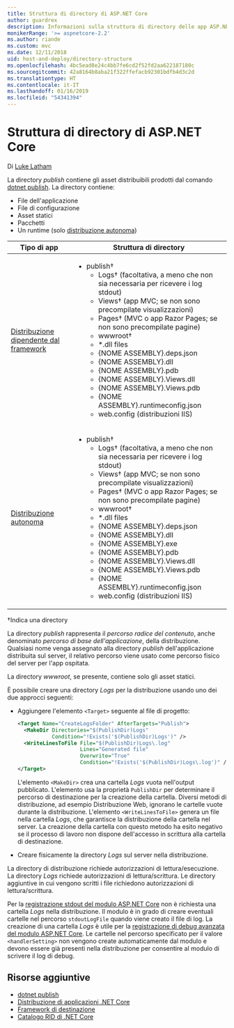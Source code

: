 ```yaml
---
title: Struttura di directory di ASP.NET Core
author: guardrex
description: Informazioni sulla struttura di directory delle app ASP.NET Core pubblicate.
monikerRange: '>= aspnetcore-2.2'
ms.author: riande
ms.custom: mvc
ms.date: 12/11/2018
uid: host-and-deploy/directory-structure
ms.openlocfilehash: 4bc5ead8e24c4bb7fe6cd2f52fd2aa622187180c
ms.sourcegitcommit: 42a8164b8aba21f322ffefacb92301bdfb4d3c2d
ms.translationtype: HT
ms.contentlocale: it-IT
ms.lasthandoff: 01/16/2019
ms.locfileid: "54341394"
---
```

# <a name="aspnet-core-directory-structure"></a>Struttura di directory di ASP.NET Core

Di [Luke Latham](https://github.com/guardrex)

La directory *publish* contiene gli asset distribuibili prodotti dal comando [dotnet publish](/dotnet/core/tools/dotnet-publish). La directory contiene:

* File dell'applicazione
* File di configurazione
* Asset statici
* Pacchetti
* Un runtime (solo [distribuzione autonoma](/dotnet/core/deploying/#self-contained-deployments-scd))

| Tipo di app | Struttura di directory |
| -------- | ------------------- |
| [Distribuzione dipendente dal framework](/dotnet/core/deploying/#framework-dependent-deployments-fdd) | <ul><li>publish&dagger;<ul><li>Logs&dagger; (facoltativa, a meno che non sia necessaria per ricevere i log stdout)</li><li>Views&dagger; (app MVC; se non sono precompilate visualizzazioni)</li><li>Pages&dagger; (MVC o app Razor Pages; se non sono precompilate pagine)</li><li>wwwroot&dagger;</li><li>*\.dll files</li><li>{NOME ASSEMBLY}.deps.json</li><li>{NOME ASSEMBLY}.dll</li><li>{NOME ASSEMBLY}.pdb</li><li>{NOME ASSEMBLY}.Views.dll</li><li>{NOME ASSEMBLY}.Views.pdb</li><li>{NOME ASSEMBLY}.runtimeconfig.json</li><li>web.config (distribuzioni IIS)</li></ul></li></ul> |
| [Distribuzione autonoma](/dotnet/core/deploying/#self-contained-deployments-scd) | <ul><li>publish&dagger;<ul><li>Logs&dagger; (facoltativa, a meno che non sia necessaria per ricevere i log stdout)</li><li>Views&dagger; (app MVC; se non sono precompilate visualizzazioni)</li><li>Pages&dagger; (MVC o app Razor Pages; se non sono precompilate pagine)</li><li>wwwroot&dagger;</li><li>\*.dll files</li><li>{NOME ASSEMBLY}.deps.json</li><li>{NOME ASSEMBLY}.dll</li><li>{NOME ASSEMBLY}.exe</li><li>{NOME ASSEMBLY}.pdb</li><li>{NOME ASSEMBLY}.Views.dll</li><li>{NOME ASSEMBLY}.Views.pdb</li><li>{NOME ASSEMBLY}.runtimeconfig.json</li><li>web.config (distribuzioni IIS)</li></ul></li></ul> |

&dagger;Indica una directory

La directory *publish* rappresenta il *percorso radice del contenuto*, anche denominato *percorso di base dell'applicazione*, della distribuzione. Qualsiasi nome venga assegnato alla directory *publish* dell'applicazione distribuita sul server, il relativo percorso viene usato come percorso fisico del server per l'app ospitata.

La directory *wwwroot*, se presente, contiene solo gli asset statici.

È possibile creare una directory *Logs* per la distribuzione usando uno dei due approcci seguenti:

* Aggiungere l'elemento `<Target>` seguente al file di progetto:

   ```xml
   <Target Name="CreateLogsFolder" AfterTargets="Publish">
     <MakeDir Directories="$(PublishDir)Logs" 
              Condition="!Exists('$(PublishDir)Logs')" />
     <WriteLinesToFile File="$(PublishDir)Logs\.log" 
                       Lines="Generated file" 
                       Overwrite="True" 
                       Condition="!Exists('$(PublishDir)Logs\.log')" />
   </Target>
   ```

   L'elemento `<MakeDir>` crea una cartella *Logs* vuota nell'output pubblicato. L'elemento usa la proprietà `PublishDir` per determinare il percorso di destinazione per la creazione della cartella. Diversi metodi di distribuzione, ad esempio Distribuzione Web, ignorano le cartelle vuote durante la distribuzione. L'elemento `<WriteLinesToFile>` genera un file nella cartella *Logs*, che garantisce la distribuzione della cartella nel server. La creazione della cartella con questo metodo ha esito negativo se il processo di lavoro non dispone dell'accesso in scrittura alla cartella di destinazione.

* Creare fisicamente la directory *Logs* sul server nella distribuzione.

La directory di distribuzione richiede autorizzazioni di lettura/esecuzione. La directory *Logs* richiede autorizzazioni di lettura/scrittura. Le directory aggiuntive in cui vengono scritti i file richiedono autorizzazioni di lettura/scrittura.

Per la [registrazione stdout del modulo ASP.NET Core](xref:host-and-deploy/aspnet-core-module#log-creation-and-redirection) non è richiesta una cartella *Logs* nella distribuzione. Il modulo è in grado di creare eventuali cartelle nel percorso `stdoutLogFile` quando viene creato il file di log. La creazione di una cartella *Logs* è utile per la [registrazione di debug avanzata del modulo ASP.NET Core](xref:host-and-deploy/aspnet-core-module#enhanced-diagnostic-logs). Le cartelle nel percorso specificato per il valore `<handlerSetting>` non vengono create automaticamente dal modulo e devono essere già presenti nella distribuzione per consentire al modulo di scrivere il log di debug.

## <a name="additional-resources"></a>Risorse aggiuntive

* [dotnet publish](/dotnet/core/tools/dotnet-publish)
* [Distribuzione di applicazioni .NET Core](/dotnet/core/deploying/)
* [Framework di destinazione](/dotnet/standard/frameworks)
* [Catalogo RID di .NET Core](/dotnet/core/rid-catalog)
